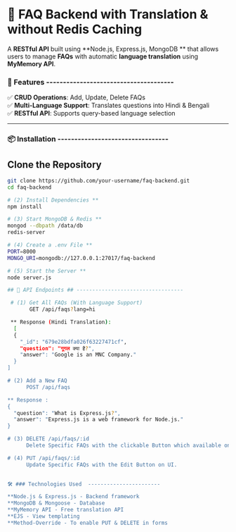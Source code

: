# 📌 FAQ Backend with Translation & without Redis Caching

A **RESTful API** built using **Node.js, Express.js, MongoDB ** that allows users to manage **FAQs** with automatic **language translation** using **MyMemory API**.  

### 🚀 Features  --------------------------------------
✅ **CRUD Operations**: Add, Update, Delete FAQs  
✅ **Multi-Language Support**: Translates questions into Hindi & Bengali  
✅ **RESTful API**: Supports query-based language selection  

---

### 📦 Installation  ---------------------------------

## Clone the Repository ##  
```bash
git clone https://github.com/your-username/faq-backend.git
cd faq-backend

# (2) Install Dependencies **
npm install

# (3) Start MongoDB & Redis **
mongod --dbpath /data/db
redis-server

# (4) Create a .env File **
PORT=8000
MONGO_URI=mongodb://127.0.0.1:27017/faq-backend

# (5) Start the Server **
node server.js

## 📌 API Endpoints ## ----------------------------------

 # (1) Get All FAQs (With Language Support)
       GET /api/faqs?lang=hi

 ** Response (Hindi Translation):
  [
  {
    "_id": "679e28bdfa026f63227471cf",
    "question": "गूगल क्या है?",
    "answer": "Google is an MNC Company."
  }
]

# (2) Add a New FAQ
      POST /api/faqs

** Response :
{
  "question": "What is Express.js?",
  "answer": "Express.js is a web framework for Node.js."
}

# (3) DELETE /api/faqs/:id
      Delete Specific FAQs with the clickable Button which available on UI.

# (4) PUT /api/faqs/:id
      Update Specific FAQs with the Edit Button on UI.
   

🛠 ### Technologies Used  -----------------------

**Node.js & Express.js - Backend framework
**MongoDB & Mongoose - Database
**MyMemory API - Free translation API
**EJS - View templating
**Method-Override - To enable PUT & DELETE in forms


